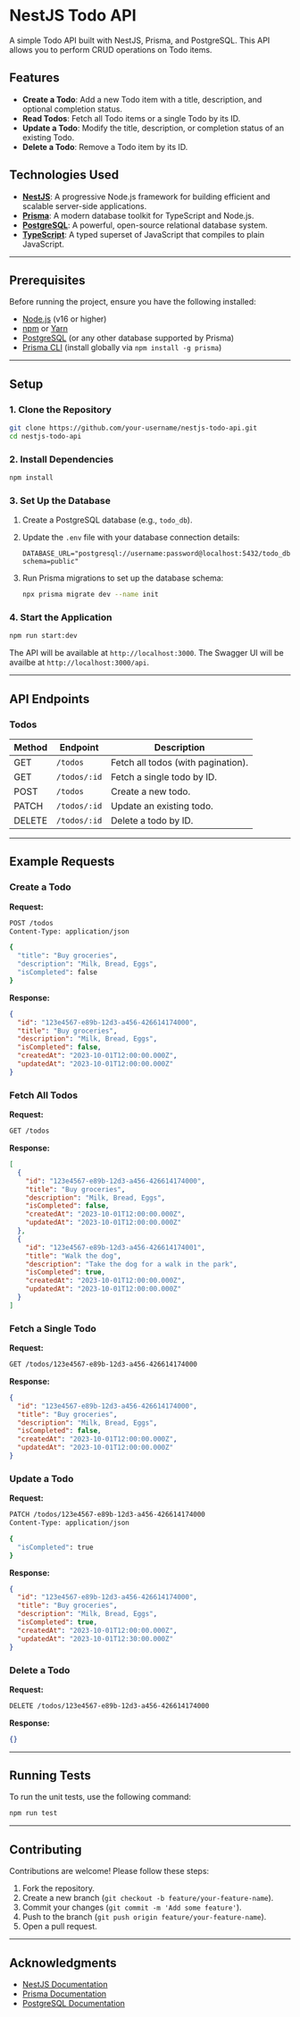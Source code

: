 # NestJS Todo API

A simple Todo API built with NestJS, Prisma, and PostgreSQL. This API allows you to perform CRUD operations on Todo items.

## Features

- **Create a Todo**: Add a new Todo item with a title, description, and optional completion status.
- **Read Todos**: Fetch all Todo items or a single Todo by its ID.
- **Update a Todo**: Modify the title, description, or completion status of an existing Todo.
- **Delete a Todo**: Remove a Todo item by its ID.

## Technologies Used

- **[NestJS](https://nestjs.com/)**: A progressive Node.js framework for building efficient and scalable server-side applications.
- **[Prisma](https://www.prisma.io/)**: A modern database toolkit for TypeScript and Node.js.
- **[PostgreSQL](https://www.postgresql.org/)**: A powerful, open-source relational database system.
- **[TypeScript](https://www.typescriptlang.org/)**: A typed superset of JavaScript that compiles to plain JavaScript.

---

## Prerequisites

Before running the project, ensure you have the following installed:

- [Node.js](https://nodejs.org/) (v16 or higher)
- [npm](https://www.npmjs.com/) or [Yarn](https://yarnpkg.com/)
- [PostgreSQL](https://www.postgresql.org/download/) (or any other database supported by Prisma)
- [Prisma CLI](https://www.prisma.io/docs/concepts/components/prisma-cli) (install globally via `npm install -g prisma`)

---

## Setup

### 1. Clone the Repository

```bash
git clone https://github.com/your-username/nestjs-todo-api.git
cd nestjs-todo-api
```

### 2. Install Dependencies

```bash
npm install
```

### 3. Set Up the Database

1. Create a PostgreSQL database (e.g., `todo_db`).
2. Update the `.env` file with your database connection details:

   ```env
   DATABASE_URL="postgresql://username:password@localhost:5432/todo_db?schema=public"
   ```

3. Run Prisma migrations to set up the database schema:

   ```bash
   npx prisma migrate dev --name init
   ```

### 4. Start the Application

```bash
npm run start:dev
```

The API will be available at `http://localhost:3000`.
The Swagger UI will be availbe at `http://localhost:3000/api`.

---

## API Endpoints

### **Todos**

| Method | Endpoint     | Description                        |
| ------ | ------------ | ---------------------------------- |
| GET    | `/todos`     | Fetch all todos (with pagination). |
| GET    | `/todos/:id` | Fetch a single todo by ID.         |
| POST   | `/todos`     | Create a new todo.                 |
| PATCH  | `/todos/:id` | Update an existing todo.           |
| DELETE | `/todos/:id` | Delete a todo by ID.               |

---

## Example Requests

### Create a Todo

**Request:**

```bash
POST /todos
Content-Type: application/json

{
  "title": "Buy groceries",
  "description": "Milk, Bread, Eggs",
  "isCompleted": false
}
```

**Response:**

```json
{
  "id": "123e4567-e89b-12d3-a456-426614174000",
  "title": "Buy groceries",
  "description": "Milk, Bread, Eggs",
  "isCompleted": false,
  "createdAt": "2023-10-01T12:00:00.000Z",
  "updatedAt": "2023-10-01T12:00:00.000Z"
}
```

### Fetch All Todos

**Request:**

```bash
GET /todos
```

**Response:**

```json
[
  {
    "id": "123e4567-e89b-12d3-a456-426614174000",
    "title": "Buy groceries",
    "description": "Milk, Bread, Eggs",
    "isCompleted": false,
    "createdAt": "2023-10-01T12:00:00.000Z",
    "updatedAt": "2023-10-01T12:00:00.000Z"
  },
  {
    "id": "123e4567-e89b-12d3-a456-426614174001",
    "title": "Walk the dog",
    "description": "Take the dog for a walk in the park",
    "isCompleted": true,
    "createdAt": "2023-10-01T12:00:00.000Z",
    "updatedAt": "2023-10-01T12:00:00.000Z"
  }
]
```

### Fetch a Single Todo

**Request:**

```bash
GET /todos/123e4567-e89b-12d3-a456-426614174000
```

**Response:**

```json
{
  "id": "123e4567-e89b-12d3-a456-426614174000",
  "title": "Buy groceries",
  "description": "Milk, Bread, Eggs",
  "isCompleted": false,
  "createdAt": "2023-10-01T12:00:00.000Z",
  "updatedAt": "2023-10-01T12:00:00.000Z"
}
```

### Update a Todo

**Request:**

```bash
PATCH /todos/123e4567-e89b-12d3-a456-426614174000
Content-Type: application/json

{
  "isCompleted": true
}
```

**Response:**

```json
{
  "id": "123e4567-e89b-12d3-a456-426614174000",
  "title": "Buy groceries",
  "description": "Milk, Bread, Eggs",
  "isCompleted": true,
  "createdAt": "2023-10-01T12:00:00.000Z",
  "updatedAt": "2023-10-01T12:30:00.000Z"
}
```

### Delete a Todo

**Request:**

```bash
DELETE /todos/123e4567-e89b-12d3-a456-426614174000
```

**Response:**

```json
{}
```

---

## Running Tests

To run the unit tests, use the following command:

```bash
npm run test
```

---

## Contributing

Contributions are welcome! Please follow these steps:

1. Fork the repository.
2. Create a new branch (`git checkout -b feature/your-feature-name`).
3. Commit your changes (`git commit -m 'Add some feature'`).
4. Push to the branch (`git push origin feature/your-feature-name`).
5. Open a pull request.

---

## Acknowledgments

- [NestJS Documentation](https://docs.nestjs.com/)
- [Prisma Documentation](https://www.prisma.io/docs/)
- [PostgreSQL Documentation](https://www.postgresql.org/docs/)
